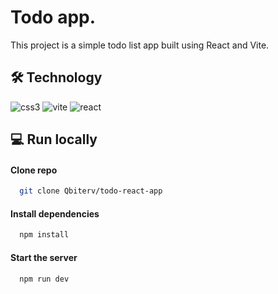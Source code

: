
# Todo app.

This project is a simple todo list app built using React and Vite.

## 🛠 Technology

![css3](https://img.shields.io/badge/CSS3-000000?style=for-the-badge&logo=css3&logoColor=blue) 
![vite](https://img.shields.io/badge/vite-000?style=for-the-badge&logo=vite)
![react](https://img.shields.io/badge/react-262626?style=for-the-badge&logo=react)

## 💻 Run locally

#### Clone repo

```bash
  git clone Qbiterv/todo-react-app
```

#### Install dependencies

```bash
  npm install
```

#### Start the server

```bash
  npm run dev
```

